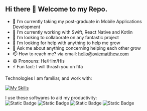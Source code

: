 ## Hi there 👋 Welcome to my Repo.

- 🔭 I’m currently taking my post-graduate in Mobile Applications Development
- 🌱 I’m currently working with Swift, React Native and Kotlin
- 👯 I’m looking to collaborate on any fantastic project
- 🤔 I’m looking for help with anything to help me  grow
- 💬 Ask me about anything concerning helping each other grow
- 📫 How to reach me? via email: hello@oviematthew.com
- 😄 Pronouns: He/Him/His
- ⚡ Fun fact: I will thrash you on fifa 


Technologies I am familiar, and work with: 

[![My Skills](https://skillicons.dev/icons?i=html,css,js,java,jquery,sqlite,firebase,swift,react,vercel,postman,docker,express)](https://skillicons.dev)


I use these softwares to aid my productivity: &nbsp;  
![Static Badge](https://img.shields.io/badge/Asana-F06A6A)
![Static Badge](https://img.shields.io/badge/Slack-FFFFFF)
![Static Badge](https://img.shields.io/badge/Notion-000000)
![Static Badge](https://img.shields.io/badge/Vs_Code-0175C5)







